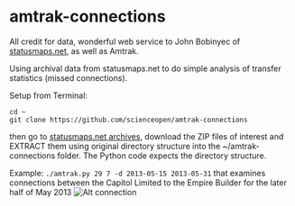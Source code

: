 amtrak-connections
==================
All credit for data, wonderful web service to John Bobinyec of [statusmaps.net](http://statusmaps.net), as well as Amtrak.

Using archival data from statusmaps.net to do simple analysis of transfer statistics (missed connections).

Setup from Terminal:
```
cd ~
git clone https://github.com/scienceopen/amtrak-connections
```
then go to [statusmaps.net archives](http://www.dixielandsoftware.net/Amtrak/status/StatusPages/index.html), download the ZIP files of interest and EXTRACT them using original directory structure into the ~/amtrak-connections folder. The Python code expects the directory structure.

Example:
``` ./amtrak.py 29 7 -d 2013-05-15 2013-05-31 ```
that examines connections between the Capitol Limited to the Empire Builder for the later half of May 2013
![Alt connection](http://scienceopen.github.io/7-29connect.png)
